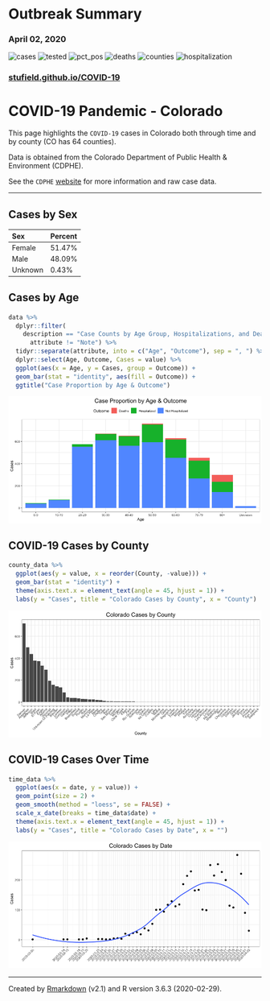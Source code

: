 
<!-- README.md is generated from README.Rmd. Please edit that file -->

# Outbreak Summary

### April 02, 2020

![cases](https://img.shields.io/badge/Cases-4173-success.svg?style=flat-square&logo=appveyor)
![tested](https://img.shields.io/badge/People_Tested-22071-success.svg?style=flat-square&logo=appveyor)
![pct\_pos](https://img.shields.io/badge/Case_Rate-18.9%25-success.svg?style=flat-square&logo=appveyor)
![deaths](https://img.shields.io/badge/Deaths-111-success.svg?style=flat-square&logo=appveyor)
![counties](https://img.shields.io/badge/Counties-54-success.svg?style=flat-square&logo=appveyor)
![hospitalization](https://img.shields.io/badge/Hospitalizations-823-success.svg?style=flat-square&logo=appveyor)

### [stufield.github.io/COVID-19](https://stufield.github.io/COVID-19)

# COVID-19 Pandemic - Colorado

This page highlights the `COVID-19` cases in Colorado both through time
and by county (CO has 64 counties).

Data is obtained from the Colorado Department of Public Health &
Environment (CDPHE).

See the `CDPHE` [website](https://covid19.colorado.gov/case-data) for
more information and raw case data.

-----

## Cases by Sex

| Sex     | Percent |
| :------ | :------ |
| Female  | 51.47%  |
| Male    | 48.09%  |
| Unknown | 0.43%   |

## Cases by Age

``` r
data %>%
  dplyr::filter(
    description == "Case Counts by Age Group, Hospitalizations, and Deaths" &
      attribute != "Note") %>%
  tidyr::separate(attribute, into = c("Age", "Outcome"), sep = ", ") %>%
  dplyr::select(Age, Outcome, Cases = value) %>%
  ggplot(aes(x = Age, y = Cases, group = Outcome)) +
  geom_bar(stat = "identity", aes(fill = Outcome)) +
  ggtitle("Case Proportion by Age & Outcome")
```

![](README_files/figure-gfm/age_data-1.png)<!-- -->

## COVID-19 Cases by County

``` r
county_data %>%
  ggplot(aes(y = value, x = reorder(County, -value))) +
  geom_bar(stat = "identity") +
  theme(axis.text.x = element_text(angle = 45, hjust = 1)) +
  labs(y = "Cases", title = "Colorado Cases by County", x = "County")
```

![](README_files/figure-gfm/county-1.png)<!-- -->

## COVID-19 Cases Over Time

``` r
time_data %>%
  ggplot(aes(x = date, y = value)) +
  geom_point(size = 2) +
  geom_smooth(method = "loess", se = FALSE) +
  scale_x_date(breaks = time_data$date) +
  theme(axis.text.x = element_text(angle = 45, hjust = 1)) +
  labs(y = "Cases", title = "Colorado Cases by Date", x = "")
```

![](README_files/figure-gfm/time-1.png)<!-- -->

-----

Created by [Rmarkdown](https://github.com/rstudio/rmarkdown) (v2.1) and
R version 3.6.3 (2020-02-29).
